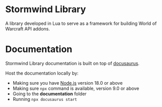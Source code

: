 # Stormwind Library

A library developed in Lua to serve as a framework for building World of Warcraft API addons.

# Documentation

Stormwind Library documentation is built on top of [docusaurus](https://docusaurus.io/).

Host the documentation locally by:

* Making sure you have [Node.js](https://nodejs.org/en/download/) version 18.0 or above
* Making sure `npx` command is available, version 9.0 or above
* Going to the **documentation** folder
* Running `npx docusaurus start`
